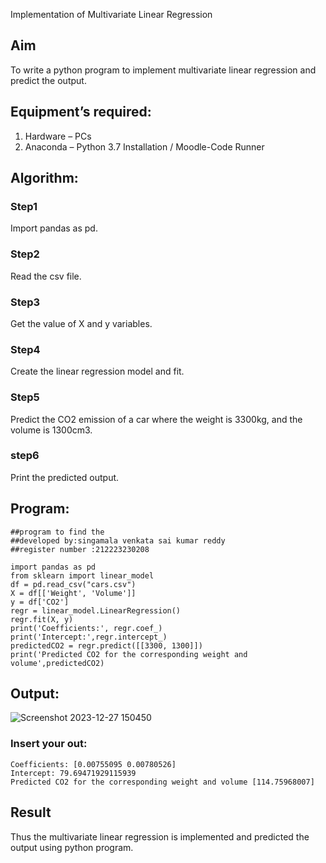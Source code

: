 Implementation of Multivariate Linear Regression

## Aim
To write a python program to implement multivariate linear regression and predict the output.
## Equipment’s required:
1.	Hardware – PCs
2.	Anaconda – Python 3.7 Installation / Moodle-Code Runner
## Algorithm:
### Step1
Import pandas as pd.

### Step2
Read the csv file.

### Step3
Get the value of X and y variables.

### Step4

Create the linear regression model and fit.
### Step5
Predict the CO2 emission of a car where the weight is 3300kg, and the volume is 1300cm3.

### step6
Print the predicted output.

## Program:
```
##program to find the 
##developed by:singamala venkata sai kumar reddy
##register number :212223230208

import pandas as pd
from sklearn import linear_model
df = pd.read_csv("cars.csv")
X = df[['Weight', 'Volume']]
y = df['CO2']
regr = linear_model.LinearRegression()
regr.fit(X, y)
print('Coefficients:', regr.coef_)
print('Intercept:',regr.intercept_)
predictedCO2 = regr.predict([[3300, 1300]])
print('Predicted CO2 for the corresponding weight and volume',predictedCO2)

```
## Output:
![Screenshot 2023-12-27 150450](https://github.com/23004205/Multivariate-Linear-Regression/assets/138971114/01c6b672-8d03-4836-b20a-40aa87783255)

### Insert your out:
```
Coefficients: [0.00755095 0.00780526]
Intercept: 79.69471929115939
Predicted CO2 for the corresponding weight and volume [114.75968007]
```
## Result
Thus the multivariate linear regression is implemented and predicted the output using python program.
